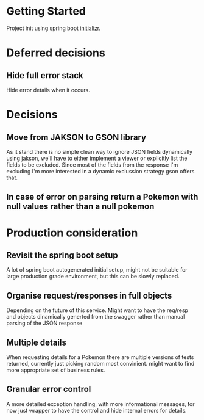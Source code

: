 # Getting Started

Project init using spring boot [initializr](https://start.spring.io/).

# Deferred decisions
 ## Hide full error stack
Hide error details when it occurs. 

# Decisions
 ## Move from JAKSON to GSON library
As it stand there is no simple clean way to ignore JSON fields dynamically using jakson, we'll have to either implement a viewer or explicitly list the fields to be excluded. Since most of the fields from the response I'm excluding I'm more interested in a dynamic exclussion strategy gson offers that. 
 ## In case of error on parsing return a Pokemon with null values rather than a null pokemon



# Production consideration
 ## Revisit the spring boot setup
A lot of spring boot autogenerated initial setup, might not be suitable for large production grade environment, but this can be slowly replaced.
 ## Organise request/responses in full objects
Depending on the future of this service. Might want to have the req/resp and objects dinamically generted from the swagger rather than manual parsing of the JSON response
 ## Multiple details
When requesting details for a Pokemon there are multiple versions of tests returned, currently just picking random most convinient. might want to find more appropriate set of business rules.
 ## Granular error control
A more detailed exception handling, with more informational messages, for now just wrapper to have the control and hide internal errors for details.